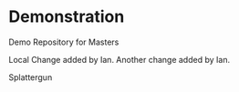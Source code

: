 # Demonstration
Demo Repository for Masters

Local Change added by Ian.
Another change added by Ian.

Splattergun